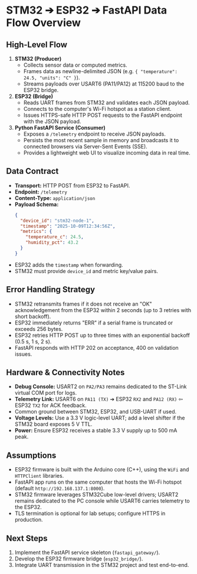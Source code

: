 # STM32 ➔ ESP32 ➔ FastAPI Data Flow Overview

## High-Level Flow
1. **STM32 (Producer)**
   - Collects sensor data or computed metrics.
   - Frames data as newline-delimited JSON (e.g. `{ "temperature": 24.5, "units": "C" }`).
   - Streams payloads over USART6 (PA11/PA12) at 115200 baud to the ESP32 bridge.
2. **ESP32 (Bridge)**
   - Reads UART frames from STM32 and validates each JSON payload.
   - Connects to the computer's Wi-Fi hotspot as a station client.
   - Issues HTTPS-safe HTTP POST requests to the FastAPI endpoint with the JSON payload.
3. **Python FastAPI Service (Consumer)**
   - Exposes a `/telemetry` endpoint to receive JSON payloads.
   - Persists the most recent sample in memory and broadcasts it to connected browsers via Server-Sent Events (SSE).
   - Provides a lightweight web UI to visualize incoming data in real time.

## Data Contract
- **Transport:** HTTP POST from ESP32 to FastAPI.
- **Endpoint:** `/telemetry`
- **Content-Type:** `application/json`
- **Payload Schema:**
  ```json
  {
    "device_id": "stm32-node-1",
    "timestamp": "2025-10-09T12:34:56Z",
    "metrics": {
      "temperature_c": 24.5,
      "humidity_pct": 43.2
    }
  }
  ```
- ESP32 adds the `timestamp` when forwarding.
- STM32 must provide `device_id` and metric key/value pairs.

## Error Handling Strategy
- STM32 retransmits frames if it does not receive an "OK" acknowledgement from the ESP32 within 2 seconds (up to 3 retries with short backoff).
- ESP32 immediately returns "ERR" if a serial frame is truncated or exceeds 256 bytes.
- ESP32 retries HTTP POST up to three times with an exponential backoff (0.5 s, 1 s, 2 s).
- FastAPI responds with HTTP 202 on acceptance, 400 on validation issues.

## Hardware & Connectivity Notes
- **Debug Console:** USART2 on `PA2/PA3` remains dedicated to the ST-Link virtual COM port for logs.
- **Telemetry Link:** USART6 on `PA11 (TX)` ➔ ESP32 `RX2` and `PA12 (RX)` ⇦ ESP32 `TX2` for ACK feedback.
- Common ground between STM32, ESP32, and USB-UART if used.
- **Voltage Levels:** Use a 3.3 V logic-level UART; add a level shifter if the STM32 board exposes 5 V TTL.
- **Power:** Ensure ESP32 receives a stable 3.3 V supply up to 500 mA peak.

## Assumptions
- ESP32 firmware is built with the Arduino core (C++), using the `WiFi` and `HTTPClient` libraries.
- FastAPI app runs on the same computer that hosts the Wi-Fi hotspot (default `http://192.168.137.1:8000`).
- STM32 firmware leverages STM32Cube low-level drivers; USART2 remains dedicated to the PC console while USART6 carries telemetry to the ESP32.
- TLS termination is optional for lab setups; configure HTTPS in production.

## Next Steps
1. Implement the FastAPI service skeleton (`fastapi_gateway/`).
2. Develop the ESP32 firmware bridge (`esp32_bridge/`).
3. Integrate UART transmission in the STM32 project and test end-to-end.
